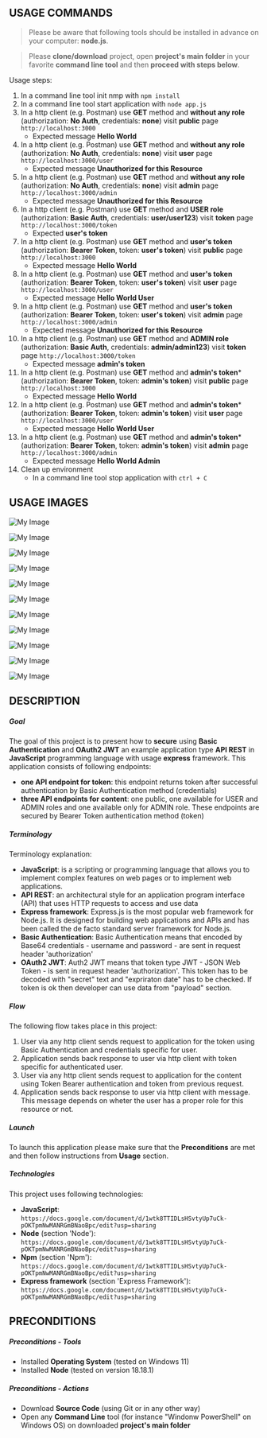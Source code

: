 USAGE COMMANDS
--------------

> Please be aware that following tools should be installed in advance on your computer: **node.js**. 

> Please **clone/download** project, open **project's main folder** in your favorite **command line tool** and then **proceed with steps below**. 

Usage steps:
1. In a command line tool init nmp with `npm install`
1. In a command line tool start application with `node app.js`
1. In a http client (e.g. Postman) use **GET** method and **without any role** (authorization: **No Auth**, credentials: **none**) visit **public** page `http://localhost:3000`
   * Expected message **Hello World**
1. In a http client (e.g. Postman) use **GET** method and **without any role** (authorization: **No Auth**, credentials: **none**) visit **user** page `http://localhost:3000/user`
   * Expected message **Unauthorized for this Resource**
1. In a http client (e.g. Postman) use **GET** method and **without any role** (authorization: **No Auth**, credentials: **none**) visit **admin** page `http://localhost:3000/admin`
   * Expected message **Unauthorized for this Resource**
1. In a http client (e.g. Postman) use **GET** method and **USER role** (authorization: **Basic Auth**, credentials: **user/user123**) visit **token** page `http://localhost:3000/token`
   * Expected **user's token**   
1. In a http client (e.g. Postman) use **GET** method and **user's token** (authorization: **Bearer Token**, token: **user's token**) visit **public** page `http://localhost:3000`
   * Expected message **Hello World**
1. In a http client (e.g. Postman) use **GET** method and **user's token** (authorization: **Bearer Token**, token: **user's token**) visit **user** page `http://localhost:3000/user`
   * Expected message **Hello World User**
1. In a http client (e.g. Postman) use **GET** method and **user's token** (authorization: **Bearer Token**, token: **user's token**) visit **admin** page `http://localhost:3000/admin`
   * Expected message **Unauthorized for this Resource**
1. In a http client (e.g. Postman) use **GET** method and **ADMIN role** (authorization: **Basic Auth**, credentials: **admin/admin123**) visit **token** page `http://localhost:3000/token`
   * Expected message **admin's token**
1. In a http client (e.g. Postman) use **GET** method and **admin's token*** (authorization: **Bearer Token**, token: **admin's token**) visit **public** page `http://localhost:3000`
   * Expected message **Hello World**
1. In a http client (e.g. Postman) use **GET** method and **admin's token*** (authorization: **Bearer Token**, token: **admin's token**) visit **user** page `http://localhost:3000/user`
   * Expected message **Hello World User**
1. In a http client (e.g. Postman) use **GET** method and **admin's token*** (authorization: **Bearer Token**, token: **admin's token**) visit **admin** page `http://localhost:3000/admin`
   * Expected message **Hello World Admin**
1. Clean up environment 
     * In a command line tool stop application with `ctrl + C`


USAGE IMAGES
------------

![My Image](readme-images/image-01.png)

![My Image](readme-images/image-02.png)

![My Image](readme-images/image-03.png)

![My Image](readme-images/image-04.png)

![My Image](readme-images/image-05.png)

![My Image](readme-images/image-06.png)

![My Image](readme-images/image-07.png)

![My Image](readme-images/image-08.png)

![My Image](readme-images/image-09.png)

![My Image](readme-images/image-10.png)

![My Image](readme-images/image-11.png)


DESCRIPTION
-----------

##### Goal
The goal of this project is to present how to **secure** using **Basic Authentication** and **OAuth2 JWT** an example application type **API REST** in **JavaScript** programming language with usage **express** framework. This application consists of following endpoints:
* **one API endpoint for token**: this endpoint returns token after successful authentication by Basic Authentication method (credentials)
* **three API endpoints for content**: one public, one available for USER and ADMIN roles and one available only for ADMIN role. These endpoints are secured by Bearer Token authentication method (token)

##### Terminology
Terminology explanation:
* **JavaScript**: is a scripting or programming language that allows you to implement complex features on web pages or to implement web applications.
* **API REST**: an architectural style for an application program interface (API) that uses HTTP requests to access and use data
* **Express framework**: Express.js is the most popular web framework for Node.js. It is designed for building web applications and APIs and has been called the de facto standard server framework for Node.js.
* **Basic Authentication**: Basic Authentication means that encoded by Base64 credentials - username and password - are sent in request header 'authorization'
* **OAuth2 JWT**: Auth2 JWT means that token type JWT - JSON Web Token - is sent in request header 'authorization'. This token has to be decoded with "secret" text and "expriraton date" has to be checked. If token is ok then developer can use data from "payload" section.   

##### Flow
The following flow takes place in this project:
1. User via any http client sends request to application for the token using Basic Authentication and credentials specific for user.
1. Application sends back response to user via http client with token specific for authenticated user.
1. User via any http client sends request to application for the content using Token Bearer authentication and token from previous request.
1. Application sends back response to user via http client with message. This message depends on wheter the user has a proper role for this resource or not.

##### Launch
To launch this application please make sure that the **Preconditions** are met and then follow instructions from **Usage** section.

##### Technologies
This project uses following technologies:
* **JavaScript**: `https://docs.google.com/document/d/1wtk8TTIDLsHSvtyUp7uCk-pOKTpmNwMANRGmBNaoBpc/edit?usp=sharing`
* **Node** (section 'Node'): `https://docs.google.com/document/d/1wtk8TTIDLsHSvtyUp7uCk-pOKTpmNwMANRGmBNaoBpc/edit?usp=sharing`
* **Npm** (section 'Npm'): `https://docs.google.com/document/d/1wtk8TTIDLsHSvtyUp7uCk-pOKTpmNwMANRGmBNaoBpc/edit?usp=sharing`
* **Express framework** (section 'Express Framework'): `https://docs.google.com/document/d/1wtk8TTIDLsHSvtyUp7uCk-pOKTpmNwMANRGmBNaoBpc/edit?usp=sharing`


PRECONDITIONS
-------------

##### Preconditions - Tools
* Installed **Operating System** (tested on Windows 11)
* Installed **Node** (tested on version 18.18.1)

##### Preconditions - Actions
* Download **Source Code** (using Git or in any other way) 
* Open any **Command Line** tool (for instance "Windonw PowerShell" on Windows OS) on downloaded **project's main folder**